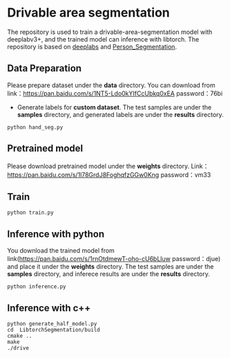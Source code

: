 # Drivable area segmentation

The repository is used to train a drivable-area-segmentation model with deeplabv3+, and the trained model can inference with libtorch. The repository is based on [deeplabs](https://github.com/sunggukcha/deeplabs) and [Person_Segmentation](https://github.com/runrunrun1994/Person_Segmentation).

## Data Preparation
Please prepare dataset under the **data** directory. You can download from link：https://pan.baidu.com/s/1NT5-Ldo0kYIfCcUbkq0xEA password：76bi

* Generate labels for **custom dataset**. The test samples are under  the **samples** directory, and generated labels are under the **results** directory.
```
python hand_seg.py 
```

## Pretrained model
Please download pretrained model under the **weights** directory. Link：https://pan.baidu.com/s/1l78GrdJ8FoghqfzGGw0Kng 
password：vm33

## Train
```
python train.py 
```

## Inference with python
You download the trained model from link(https://pan.baidu.com/s/1rnOtdmewT-oho-cU6bLluw password：djue)  and place it under the **weights** directory. The test samples are under  the **samples** directory, and inferece results are under the **results** directory.
```
python inference.py 
```

## Inference with c++
```
python generate_half_model.py
cd  LibtorchSegmentation/build
cmake ..
make
./drive
```